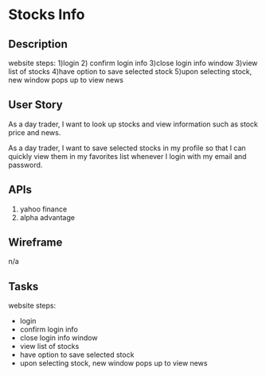 # Stocks Info

## Description
website steps: 1)login 2) confirm login info 3)close login info window 3)view list of stocks 4)have option to save selected stock 5)upon selecting stock, new window pops up to view news

## User Story
As a day trader, I want to look up stocks and view information such as stock price and news.

As a day trader, I want to save selected stocks in my profile so that I can quickly view them in my favorites list whenever I login with my email and password.

## APIs

1) yahoo finance
2) alpha advantage

## Wireframe

n/a

## Tasks 

website steps:
- login
- confirm login info 
- close login info window 
- view list of stocks 
- have option to save selected stock
- upon selecting stock, new window pops up to view news